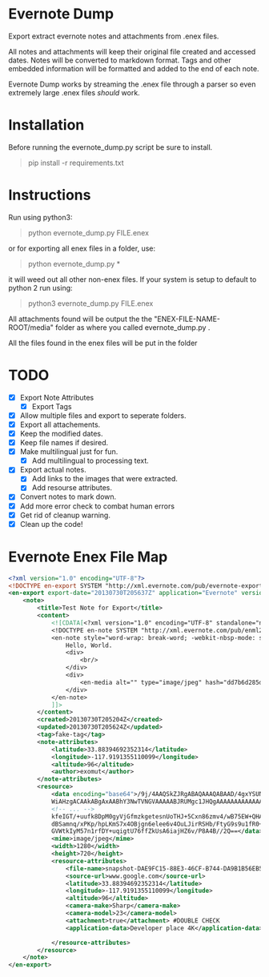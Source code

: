 # Evernote Dump

Export extract evernote notes and attachments from .enex files.

All notes and attachments will keep their original file created and accessed dates. Notes will be converted to markdown format. Tags and other embedded information will be formatted and added to the end of each note.

Evernote Dump works by streaming the .enex file through a parser so even extremely large .enex files _should_ work.

# Installation

Before running the evernote_dump.py script be sure to install.

> pip install -r requirements.txt

# Instructions

Run using python3:

> python evernote_dump.py FILE.enex  

or for exporting all enex files in a folder, use:  

> python evernote_dump.py *  

it will weed out all other non-enex files. If your system is setup to default to python 2 run using:

> python3 evernote_dump.py FILE.enex

All attachments found will be output the the "ENEX-FILE-NAME-ROOT/media" folder as where you called evernote_dump.py .

All the files found in the enex files will be put in the folder

# TODO

- [x] Export Note Attributes
    - [x] Export Tags
- [x] Allow multiple files and export to seperate folders.
- [x] Export all attachements.
- [x] Keep the modified dates.
- [x] Keep file names if desired.
- [x] Make multilingual just for fun.
    - [x] Add multilingual to processing text.
- [x] Export actual notes.
  - [x] Add links to the images that were extracted.
  - [x] Add resourse attributes.
- [x] Convert notes to mark down.
- [x] Add more error check to combat human errors
- [x] Get rid of cleanup warning.
- [x] Clean up the code!

# Evernote Enex File Map

```xml
<?xml version="1.0" encoding="UTF-8"?>
<!DOCTYPE en-export SYSTEM "http://xml.evernote.com/pub/evernote-export3.dtd">
<en-export export-date="20130730T205637Z" application="Evernote" version="Evernote Mac">
    <note>
        <title>Test Note for Export</title>
        <content>
            <![CDATA[<?xml version="1.0" encoding="UTF-8" standalone="no"?>
            <!DOCTYPE en-note SYSTEM "http://xml.evernote.com/pub/enml2.dtd">
            <en-note style="word-wrap: break-word; -webkit-nbsp-mode: space; -webkit-line-break: after-white-space;">
                Hello, World.
                <div>
                    <br/>
                </div>
                <div>
                    <en-media alt="" type="image/jpeg" hash="dd7b6d285d09ec054e8cd6a3814ce093"/>
                </div>
            </en-note>
            ]]>
        </content>
        <created>20130730T205204Z</created>
        <updated>20130730T205624Z</updated>
        <tag>fake-tag</tag>
        <note-attributes>
            <latitude>33.88394692352314</latitude>
            <longitude>-117.9191355110099</longitude>
            <altitude>96</altitude>
            <author>exomut</author>
        </note-attributes>
        <resource>
            <data encoding="base64">/9j/4AAQSkZJRgABAQAAAQABAAD/4gxYSUNDX1BST0ZJTEUAAQEAAAxITGlubwIQAABtbnRyUkdCIFhZ
            WiAHzgACAAkABgAxAABhY3NwTVNGVAAAAABJRUMgc1JHQgAAAAAAAAAAAAAAAAAA9tYAAQAAAADTLUhQ
            <!-- ... -->
            kfeIGT/+uufk8DpM0gyVjGfmzkgetesnUoTHJ+5Cxn86zmv4/wB75EW+QHAPUH/P9Ky+s1rtrr/wfvOm
            dBSamnq/xPKp/hpLKmS7x4OBjgn6elee6v4OuLJirRSHb/FtyG9s9u1fR0+oTiIRvGq7W4bpisfUGk1C
            GVWtkIyM57n1rfDY+uqigtU76ffZkUsA6iajHZ6v/P8A4B//2Q==</data>
            <mime>image/jpeg</mime>
            <width>1280</width>
            <height>720</height>
            <resource-attributes>
                <file-name>snapshot-DAE9FC15-88E3-46CF-B744-DA9B1B56EB57.jpg</file-name>
				<source-url>www.google.com</source-url>
            	<latitude>33.88394692352314</latitude>
            	<longitude>-117.9191355110099</longitude>
            	<altitude>96</altitude>
				<camera-make>Sharp</camera-make>
				<camera-model>23</camera-model>
				<attachment>true</attachment> #DOUBLE CHECK
				<application-data>Developer place 4K</application-data>

            </resource-attributes>
        </resource>
    </note>
</en-export>
```
